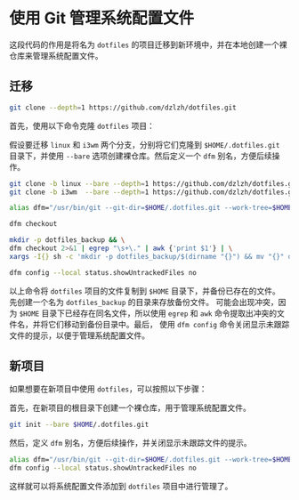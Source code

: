 # 使用 Git 管理系统配置文件

这段代码的作用是将名为 `dotfiles` 的项目迁移到新环境中，并在本地创建一个裸仓库来管理系统配置文件。

## 迁移

```sh
git clone --depth=1 https://github.com/dzlzh/dotfiles.git
```
首先，使用以下命令克隆 `dotfiles` 项目：

假设要迁移 `linux` 和 `i3wm` 两个分支，分别将它们克隆到 `$HOME/.dotfiles.git` 目录下，并使用 `--bare` 选项创建裸仓库。然后定义一个 `dfm` 别名，方便后续操作。

```sh
git clone -b linux --bare --depth=1 https://github.com/dzlzh/dotfiles.git $HOME/.dotfiles.git
git clone -b i3wm  --bare --depth=1 https://github.com/dzlzh/dotfiles.git $HOME/.dotfiles.git

alias dfm="/usr/bin/git --git-dir=$HOME/.dotfiles.git --work-tree=$HOME"

dfm checkout

mkdir -p dotfiles_backup && \
dfm checkout 2>&1 | egrep "\s+\." | awk {'print $1'} | \
xargs -I{} sh -c 'mkdir -p dotfiles_backup/$(dirname "{}") && mv "{}" dotfiles_backup/{}'

dfm config --local status.showUntrackedFiles no
```

以上命令将 `dotfiles` 项目的文件复制到 `$HOME` 目录下，并备份已存在的文件。
先创建一个名为 `dotfiles_backup` 的目录来存放备份文件。
可能会出现冲突，因为 `$HOME` 目录下已经存在同名文件，所以使用 `egrep` 和 `awk` 命令提取出冲突的文件名，并将它们移动到备份目录中。最后，
使用 `dfm config` 命令关闭显示未跟踪文件的提示，以便于管理系统配置文件。

## 新项目

如果想要在新项目中使用 `dotfiles`，可以按照以下步骤：

首先，在新项目的根目录下创建一个裸仓库，用于管理系统配置文件。

```sh
git init --bare $HOME/.dotfiles.git
```

然后，定义 `dfm` 别名，方便后续操作，并关闭显示未跟踪文件的提示。

```sh
alias dfm="/usr/bin/git --git-dir=$HOME/.dotfiles.git --work-tree=$HOME"
dfm config --local status.showUntrackedFiles no
```

这样就可以将系统配置文件添加到 `dotfiles` 项目中进行管理了。
